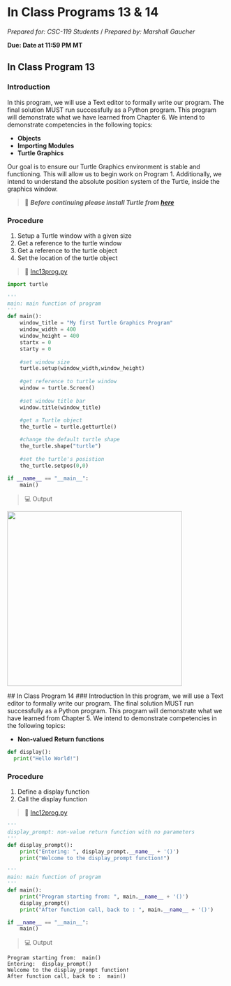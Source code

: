 # In Class Programs 13 & 14
_Prepared for: CSC-119 Students_ /
_Prepared by: Marshall Gaucher_

**Due: Date at 11:59 PM MT**

## In Class Program 13 
### Introduction
In this program, we will use a Text editor to formally write our program.
The final solution MUST run successfully as a Python program. This program will demonstrate what we have learned from Chapter 6. We intend to demonstrate competencies in the following topics:


* **Objects**
* **Importing Modules**
* **Turtle Graphics**

Our goal is to ensure our Turtle Graphics environment is stable and functioning. This will allow us to begin work on Program 1. Additionally, we intend to understand the absolute position system of the Turtle, inside the graphics window.

> :turtle: **_Before continuing please install Turtle from [here](http://pythonturtle.org/)_** 

### Procedure
1. Setup a Turtle window with a given size
2. Get a reference to the turtle window
3. Get a reference to the turtle object
4. Set the location of the turtle object

> :page_facing_up: [Inc13prog.py](https://github.com/m-gaucher/ACC_Dev/blob/master/CSC-119/docs/In-Class%20Programs%2013%20-%2014/Inc13prog.py)
```python
import turtle

'''
main: main function of program
'''
def main():
    window_title = "My first Turtle Graphics Program"
    window_width = 400
    window_height = 400
    startx = 0
    starty = 0
    
    #set window size
    turtle.setup(window_width,window_height)
    
    #get reference to turtle window 
    window = turtle.Screen()
    
    #set window title bar
    window.title(window_title)
    
    #get a Turtle object
    the_turtle = turtle.getturtle()

    #change the default turtle shape
    the_turtle.shape("turtle")
    
    #set the turtle's posistion
    the_turtle.setpos(0,0)
    
if __name__ == "__main__":
    main()
```
> :computer: Output
<p align ="left">
  <img width="400" height="400" src="https://github.com/m-gaucher/ACC_Dev/blob/master/img/">
</p>
## In Class Program 14
### Introduction
In this program, we will use a Text editor to formally write our program. The final solution MUST run successfully as a Python program. This program will demonstrate what we have learned from Chapter 5. We intend to demonstrate competencies in the following topics:

* **Non-valued Return functions**
```python
def display():
  print("Hello World!")
```

### Procedure
1. Define a display function
2. Call the display function

> :page_facing_up: [Inc12prog.py](https://github.com/m-gaucher/ACC_Dev/blob/master/CSC-119/docs/In-Class%20Program%2011%20-%2012/Inc12prog.py)
```python
'''
display_prompt: non-value return function with no parameters
'''
def display_prompt():
    print("Entering: ", display_prompt.__name__ + '()')
    print("Welcome to the display_prompt function!")

'''
main: main function of program
'''
def main():
    print("Program starting from: ", main.__name__ + '()')
    display_prompt()
    print("After function call, back to : ", main.__name__ + '()')

if __name__ == "__main__":
    main()
```
> :computer: Output
```
Program starting from:  main()
Entering:  display_prompt()
Welcome to the display_prompt function!
After function call, back to :  main()
```

